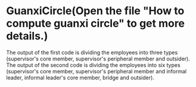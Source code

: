 # GuanxiCircle(Open the file "How to compute guanxi circle" to get more details.)
 The output of the first code is dividing the employees into three types (supervisor's core member, supervisor's peripheral member and outsider).
 The output of the second code is dividing the employees into six types (supervisor's core member, supervisor's peripheral member and informal leader, informal leader's core member, bridge and outsider).

